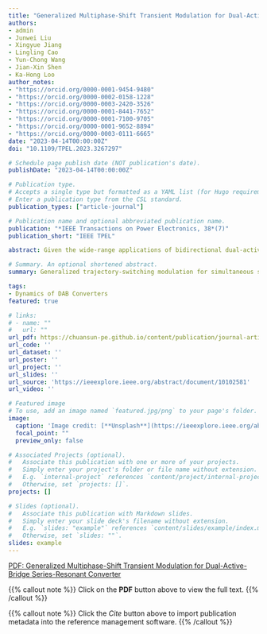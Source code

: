 ```yaml
---
title: "Generalized Multiphase-Shift Transient Modulation for Dual-Active-Bridge Series-Resonant Converter"
authors:
- admin
- Junwei Liu
- Xingyue Jiang
- Lingling Cao
- Yun-Chong Wang
- Jian-Xin Shen
- Ka-Hong Loo
author_notes:
- "https://orcid.org/0000-0001-9454-9480"
- "https://orcid.org/0000-0002-0158-1228"
- "https://orcid.org/0000-0003-2420-3526"
- "https://orcid.org/0000-0001-8441-7652"
- "https://orcid.org/0000-0001-7100-9705"
- "https://orcid.org/0000-0001-9652-8894"
- "https://orcid.org/0000-0003-0111-6665"
date: "2023-04-14T00:00:00Z" 
doi: "10.1109/TPEL.2023.3267297"

# Schedule page publish date (NOT publication's date).
publishDate: "2023-04-14T00:00:00Z"

# Publication type.
# Accepts a single type but formatted as a YAML list (for Hugo requirements).
# Enter a publication type from the CSL standard.
publication_types: ["article-journal"]

# Publication name and optional abbreviated publication name.
publication: "*IEEE Transactions on Power Electronics, 38*(7)"
publication_short: "IEEE TPEL"

abstract: Given the wide-range applications of bidirectional dual-active-bridge series-resonant converter (DABSRC), its complex nonlinear dynamic behavior is an interesting phenomenon that deserves attention of power electronics engineers. It is observed that if the control variables (i.e., phase-shift angles) are directly updated through conventional transient modulation, large-amplitude transient oscillations and dc offsets will be induced in the high-frequency-link voltages and currents during transient stage, which can ultimately degrade the converter's waveform quality significantly. The relatively few prior works in studying the transient oscillatory behavior of DABSRC have only focused on single-phase-shift modulation. In this article, a new transient modulation method referred to as generalized trajectory-switching modulation (GTSM) is first proposed for enhancing the transient performance of multiphase-shift modulated DABSRC. GTSM can simultaneously mitigate the problems of transient oscillations and dc offsets regardless of operation modes and power-flow directions, thus always ensuring safe transient operation. It also enables the resonant voltages and currents as well as magnetizing current to seamlessly reach the desired new steady-state values swiftly. Finally, the said theoretical claims are verified experimentally under both open loop and closed loop with model predictive control, and the influence of deviations from nominal resonant tank's parameters on GTSM is also considered.

# Summary. An optional shortened abstract.
summary: Generalized trajectory-switching modulation for simultaneous suppression of transient oscillations and dc offsets in dual-active-bridge series-resonant dc-dc converters.

tags:
- Dynamics of DAB Converters
featured: true

# links:
# - name: ""
#   url: ""
url_pdf: https://chuansun-pe.github.io/content/publication/journal-article/sun2023generalized/sun2023generalized.pdf
url_code: ''
url_dataset: ''
url_poster: ''
url_project: ''
url_slides: ''
url_source: 'https://ieeexplore.ieee.org/abstract/document/10102581'
url_video: ''

# Featured image
# To use, add an image named `featured.jpg/png` to your page's folder. 
image:
  caption: 'Image credit: [**Unsplash**](https://ieeexplore.ieee.org/abstract/document/10102581/figures#figures)'
  focal_point: ""
  preview_only: false

# Associated Projects (optional).
#   Associate this publication with one or more of your projects.
#   Simply enter your project's folder or file name without extension.
#   E.g. `internal-project` references `content/project/internal-project/index.md`.
#   Otherwise, set `projects: []`.
projects: []

# Slides (optional).
#   Associate this publication with Markdown slides.
#   Simply enter your slide deck's filename without extension.
#   E.g. `slides: "example"` references `content/slides/example/index.md`.
#   Otherwise, set `slides: ""`.
slides: example
---
```


[PDF: Generalized Multiphase-Shift Transient Modulation for Dual-Active-Bridge Series-Resonant Converter](https://chuansun-pe.github.io/content/publication/journal-article/sun2023generalized/sun2023generalized.pdf)

{{% callout note %}}
Click on the **PDF** button above to view the full text.
{{% /callout %}}

{{% callout note %}}
Click the *Cite* button above to import publication metadata into the reference management software.
{{% /callout %}}
